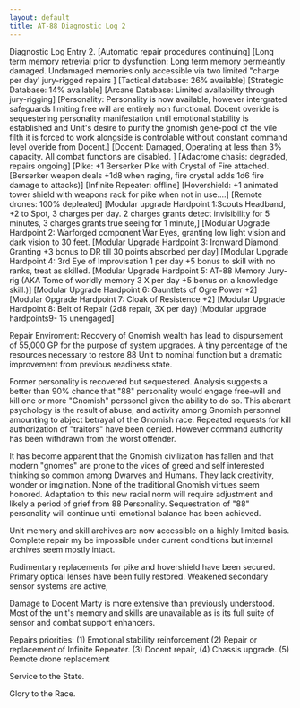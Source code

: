 ```yaml
---
layout: default
title: AT-88 Diagnostic Log 2
---
```


Diagnostic Log Entry 2.
[Automatic repair procedures continuing]
[Long term memory retrevial prior to dysfunction: Long term memory permeantly damaged. Undamaged memories only accessible via two limited "charge per day' jury-rigged repairs ]
[Tactical database: 26% available]
[Strategic Database: 14% available]
[Arcane Database: Limited availability through jury-rigging]
[Personality: Personality is now available, however intergrated safeguards limiting free will are entirely non functional. Docent overide is sequestering personality manifestation until emotional stability is established and Unit's desire to purify the gnomish gene-pool of the vile filth it is forced to work alongside is controlable without constant command level overide from Docent.]
[Docent: Damaged, Operating at less than 3% capacity. All combat functions are disabled. ]
[Adacrome chasis: degraded, repairs ongoing]
[Pike: +1 Berserker Pike with Crystal of Fire attached. [Berserker weapon deals +1d8 when raging, fire crystal adds 1d6 fire damage to attacks)]
[Infinite Repeater: offline]
[Hovershield: +1 animated tower shield with weapons rack for pike when not in use....]
[Remote drones: 100% depleated]
[Modular upgrade Hardpoint 1:Scouts Headband, +2 to Spot, 3 charges per day. 2 charges grants detect invisibility for 5 minutes, 3 charges grants true seeing for 1 minute,]
[Modular Upgrade Hardpoint 2: Warforged component War Eyes, granting low light vision and dark vision to 30 feet.
[Modular Upgrade Hardpoint 3: Ironward Diamond, Granting +3 bonus to DR till 30 points absorbed per day]
[Modular Upgrade Hardpoint 4: 3rd Eye of Improvisation 1 per day +5 bonus to skill with no ranks, treat as skilled.
[Modular Upgrade Hardpoint 5: AT-88 Memory Jury-rig (AKA Tome of worldly memory 3 X per day +5 bonus on a knowledge skill.)]
[Modular Upgrade Hardpoint 6: Gauntlets of Ogre Power +2]
[Modular Opgrade Hardpoint 7: Cloak of Resistence +2]
[Modular Upgrade Hardpoint 8: Belt of Repair (2d8 repair, 3X per day)
[Modular upgrade hardpoints9- 15 unengaged]



Repair Enviroment: Recovery of Gnomish wealth has lead to dispursement of 55,000 GP for the purpose of system upgrades. A tiny percentage of the resources necessary to restore 88 Unit to nominal function but a dramatic improvement from previous readiness state.

Former personality is recovered but sequestered. Analysis suggests a better than 90% chance that "88" personality would engage free-will and kill one or more "Gnomish" perssonel given the ability to do so. This aberant psychology is the result of abuse, and activity among Gnomish personnel amounting to abject betrayal of the Gnomish race. Repeated requests for kill authorization of "traitors" have been denied. However command authority has been withdrawn from the worst offender.

It has become apparent that the Gnomish civilization has fallen and that modern "gnomes" are prone to the vices of greed and self interested thinking so common among Dwarves and Humans. They lack creativity, wonder or imgination. None of the traditional Gnomish virtues seem honored. Adaptation to this new racial norm will require adjustment and likely a period of grief from 88 Personality. Sequestration of "88" personality will continue until emotional balance has been achieved.

Unit memory and skill archives are now accessible on a highly limited basis. Complete repair my be impossible under current conditions but internal archives seem mostly intact.

Rudimentary replacements for pike and hovershield have been secured. Primary optical lenses have been fully restored. Weakened secondary sensor systems are active,

Damage to Docent Marty is more extensive than previously understood. Most of the unit's memory and skills are unavailable as is its full suite of sensor and combat support enhancers.

Repairs priorities: (1) Emotional stability reinforcement (2) Repair or replacement of Infinite Repeater. (3) Docent repair, (4) Chassis upgrade. (5) Remote drone replacement

Service to the State.

Glory to the Race.
